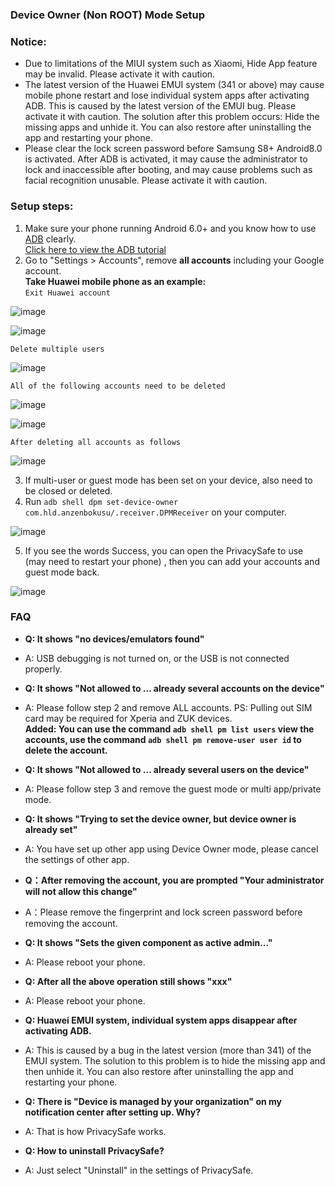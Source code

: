 ### Device Owner (Non ROOT) Mode Setup

### Notice:
- Due to limitations of the MIUI system such as Xiaomi, Hide App feature may be invalid. Please activate it with caution.
- The latest version of the Huawei EMUI system (341 or above) may cause mobile phone restart and lose individual system apps after activating ADB. This is caused by the latest version of the EMUI bug. Please activate it with caution. The solution after this problem occurs: Hide the missing apps and unhide it. You can also restore after uninstalling the app and restarting your phone.
- Please clear the lock screen password before Samsung S8+ Android8.0 is activated. After ADB is activated, it may cause the administrator to lock and inaccessible after booting, and may cause problems such as facial recognition unusable. Please activate it with caution.

### Setup steps:
1. Make sure your phone running Android  6.0+ and you know how to use [ADB](https://www.xda-developers.com/install-adb-windows-macos-linux/) clearly.
</br>[Click here to view the ADB tutorial](https://www.xda-developers.com/install-adb-windows-macos-linux/)
2. Go to "Settings > Accounts", remove **all accounts** including your Google account.
</br>**Take Huawei mobile phone as an example:**
</br>` Exit Huawei account `

![image](https://github.com/kaku2015/PrivacySafeDocs/blob/master/images/delete_account_1.jpg)

![image](https://github.com/kaku2015/PrivacySafeDocs/blob/master/images/delete_account_2.jpg)

` Delete multiple users `

![image](https://github.com/kaku2015/PrivacySafeDocs/blob/master/images/delete_account_3.jpg)

` All of the following accounts need to be deleted `

![image](https://github.com/kaku2015/PrivacySafeDocs/blob/master/images/delete_account_4.jpg)

![image](https://github.com/kaku2015/PrivacySafeDocs/blob/master/images/delete_account_5.jpg)

` After deleting all accounts as follows `

![image](https://github.com/kaku2015/PrivacySafeDocs/blob/master/images/delete_account_6.jpg)

3. If multi-user or guest mode has been set on your device, also need to be closed or deleted.
4. Run ```adb shell dpm set-device-owner com.hld.anzenbokusu/.receiver.DPMReceiver``` on your computer.

![image](https://github.com/kaku2015/PrivacySafeDocs/blob/master/images/cmd_1.png)

5. If you see the words Success, you can open the PrivacySafe to use (may need to restart your phone) , then you can add your accounts and guest mode back.

![image](https://github.com/kaku2015/PrivacySafeDocs/blob/master/images/cmd_2.png)

### FAQ

- **Q: It shows "no devices/emulators found"**
- A: USB debugging is not turned on, or the USB is not connected properly.

- **Q: It shows "Not allowed to ... already several accounts on the device"**
- A: Please follow step 2 and remove ALL accounts. PS: Pulling out SIM card may be required for Xperia and ZUK devices.
</br>**Added: You can use the command ```adb shell pm list users``` view the accounts, use the command ```adb shell pm remove-user user id``` to delete the account.**

- **Q: It shows "Not allowed to ... already several users on the device"**
- A: Please follow step 3 and remove the guest mode or multi app/private mode.

- **Q: It shows "Trying to set the device owner, but device owner is already set"**
- A: You have set up other app using Device Owner mode, please cancel the settings of other app.

- **Q：After removing the account, you are prompted "Your administrator will not allow this change"**
- A：Please remove the fingerprint and lock screen password before removing the account.

- **Q: It shows "Sets the given component as active admin..."**
- A: Please reboot your phone.

- **Q: After all the above operation still shows "xxx"**
- A: Please reboot your phone.

- **Q: Huawei EMUI system, individual system apps disappear after activating ADB.**
- A: This is caused by a bug in the latest version (more than 341) of the EMUI system. The solution to this problem is to hide the missing app and then unhide it. You can also restore after uninstalling the app and restarting your phone.

- **Q: There is "Device is managed by your organization" on my notification center after setting up. Why?**
- A: That is how PrivacySafe works.

- **Q: How to uninstall PrivacySafe?**
- A: Just select "Uninstall" in the settings of PrivacySafe.


